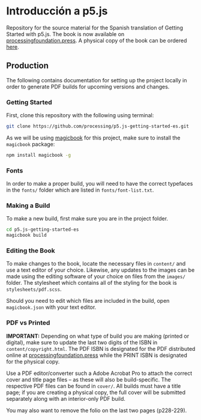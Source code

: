 # Introducción a p5.js
Repository for the source material for the Spanish translation of Getting Started with p5.js. The book is now available on [processingfoundation.press](https://processingfoundation.press/). A physical copy of the book can be ordered [here](https://www.amazon.com/Introducci%C3%B3n-p5-js-Spanish-Lauren-McCarthy/dp/0999881302).

## Production
The following contains documentation for setting up the project locally in order to generate PDF builds for upcoming versions and changes.

### Getting Started
First, clone this repository with the following using terminal:
```bash
git clone https://github.com/processing/p5.js-getting-started-es.git
```
As we will be using [magicbook](https://github.com/magicbookproject/magicbook) for this project, make sure to install the `magicbook` package:
```bash
npm install magicbook -g
```
### Fonts
In order to make a proper build, you will need to have the correct typefaces in the `fonts/` folder which are listed in `fonts/font-list.txt`.

### Making a Build
To make a new build, first make sure you are in the project folder.
```bash
cd p5.js-getting-started-es
magicbook build
```

### Editing the Book
To make changes to the book, locate the necessary files in `content/` and use a text editor of your choice. Likewise, any updates to the images can be made using the editing software of your choice on files from the `images/` folder. The stylesheet which contains all of the styling for the book is `stylesheets/pdf.scss`.

Should you need to edit which files are included in the build, open `magicbook.json` with your text editor.


### PDF vs Printed
**IMPORTANT:** Depending on what type of build you are making (printed or digital), make sure to update the last two digits of the ISBN in `content/copyright.html`. The PDF ISBN is designated for the PDF distributed online at [processingfoundation.press](https://processingfoundation.press/) while the PRINT ISBN is designated for the physical copy.

Use a PDF editor/converter such a Adobe Acrobat Pro to attach the correct cover and title page files – as these will also be build-specific. The respective PDF files can be found in `cover/`. All builds must have a title page; if you are creating a physical copy, the full cover will be submitted separately along with an interior-only PDF build.

You may also want to remove the folio on the last two pages (p228-229).
